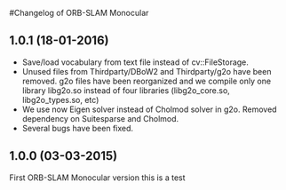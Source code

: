 #Changelog of ORB-SLAM Monocular

## 1.0.1 (18-01-2016)
- Save/load vocabulary from text file instead of cv::FileStorage. 
- Unused files from Thirdparty/DBoW2 and Thirdparty/g2o have been removed. g2o files have been reorganized and we compile only
one library libg2o.so instead of four libraries (libg2o_core.so, libg2o_types.so, etc)
- We use now Eigen solver instead of Cholmod solver in g2o. Removed dependency on Suitesparse and Cholmod.
- Several bugs have been fixed.

## 1.0.0 (03-03-2015)
First ORB-SLAM Monocular version
this is a test
